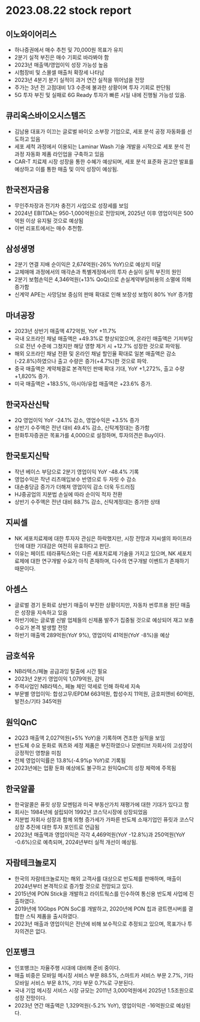 # 2023.08.22 stock report
## 이노와이어리스
- 하나증권에서 매수 추천 및 70,000원 목표가 유지
- 2분기 실적 부진은 매수 기회로 바라봐야 함
- 2023년 매출액/영업이익 성장 가능성 높음
- 시험장비 및 스몰셀 매출처 확장세 나타남
- 2023년 4분기 분기 실적이 과거 연간 실적을 뛰어넘을 전망
- 주가는 3년 전 고점대비 1/3 수준에 불과한 상황이며 투자 기회로 판단됨
- 5G 투자 부진 및 실패로 6G Ready 투자가 빠른 시일 내에 진행될 가능성 있음.
## 큐리옥스바이오시스템즈
- 김남용 대표가 이끄는 글로벌 바이오 소부장 기업으로, 세포 분석 공정 자동화를 선도하고 있음
- 세포 세척 과정에서 이용되는 Laminar Wash 기술 개발을 시작으로 세포 분석 전 과정 자동화 제품 라인업을 구축하고 있음
- CAR-T 치료제 시장 성장을 통한 수혜가 예상되며, 세포 분석 표준화 권고안 발표를 예상하고 이를 통한 매출 및 이익 성장이 예상됨.
## 한국전자금융
- 무인주차장과 전기차 충전기 사업으로 성장세를 보임
- 2024년 EBITDA는 950-1,000억원으로 전망되며, 2025년 이후 영업이익은 500억원 이상 유지될 것으로 예상됨
- 이번 리포트에서는 매수 추천함.
## 삼성생명
- 2분기 연결 지배 순이익은 2,674억원(-26% YoY)으로 예상치 미달
- 교체매매 과정에서의 매각손과 특별계정에서의 투자 손실이 실적 부진의 원인
- 2분기 보험손익은 4,346억원(+13% QoQ)으로 손실계약부담비용의 소멸에 의해 증가함
- 신계약 APE는 사망담보 중심의 판매 확대로 인해 보장성 보험이 80% YoY 증가함
## 마녀공장
- 2023년 상반기 매출액 472억원, YoY +11.7%
- 국내 오프라인 채널 매출액은 +49.3%로 향상되었으며, 온라인 매출액은 기저부담으로 전년 수준에 그쳤지만 해당 영향 제거 시 +12.7% 성장한 것으로 파악됨.
- 해외 오프라인 채널 전환 및 온라인 채널 할인율 확대로 일본 매출액은 감소(-22.8%)하였으나 출고 수량은 증가(+4.7%)한 것으로 파악.
- 중국 매출액은 계약체결로 본격적인 판매 확대 기대, YoY +1,272%, 출고 수량 +1,820% 증가.
- 미국 매출액은 +183.5%, 아시아/유럽 매출액은 +23.6% 증가.
## 한국자산신탁
- 2Q 영업이익 YoY -24.1% 감소, 영업수익은 +3.5% 증가
- 상반기 수주액은 전년 대비 49.4% 감소, 신탁계정대는 증가함
- 한화투자증권은 목표가를 4,000으로 설정하며, 투자의견은 Buy이다.
## 한국토지신탁
- 작년 베이스 부담으로 2분기 영업이익 YoY -48.4% 기록
- 영업수익은 작년 리츠매입보수 반영으로 두 자릿 수 감소
- 대손충당금 증가가 더해져 영업이익 감소 더욱 두드러짐
- HJ중공업의 지분법 손실에 따라 순이익 적자 전환
- 상반기 수주액은 전년 대비 88.7% 감소, 신탁계정대는 증가한 상태
## 지씨셀
- NK 세포치료제에 대한 투자자 관심은 하락했지만, 시장 전망과 지씨셀의 파이프라인에 대한 기대감은 여전히 유효하다고 판단.
- 이유는 페이트 테라퓨틱스와는 다른 세포치료제 기술을 가지고 있으며, NK 세포치료제에 대한 연구개발 수요가 아직 존재하며, 다수의 연구개발 이벤트가 존재하기 때문이다.
## 아셈스
- 글로벌 경기 둔화로 상반기 매출이 부진한 상황이지만, 자동차 썬루프용 원단 매출은 성장을 지속하고 있음
- 하반기에는 글로벌 신발 업체들의 신제품 발주가 집중될 것으로 예상되어 재고 보충 수요가 본격 발생할 전망
- 하반기 매출액 289억원(YoY 9%), 영업이익 41억원(YoY -8%)을 예상
## 금호석유
- NB라텍스/페놀 공급과잉 탈출에 시간 필요
- 2023년 2분기 영업이익 1,079억원, 감익
- 주력사업인 NB라텍스, 페놀 체인 약세로 인해 하락세 지속 
- 부문별 영업이익: 합성고무/EPDM 663억원, 합성수지 11억원, 금호피앤비 60억원, 발전소/기타 345억원
## 원익QnC
- 2Q23 매출액 2,027억원(+5% YoY)을 기록하며 견조한 실적을 보임
- 반도체 수요 둔화로 쿼츠와 세정 제품은 부진하였으나 모멘티브 자회사의 고성장이 긍정적인 영향을 미침
- 전체 영업이익률은 13.8%(-4.9%p YoY)로 기록됨
- 2023년에는 업황 둔화 예상에도 불구하고 원익QnC의 성장 체력에 주목됨
## 한국알콜
- 한국알콜은 퓨릿 상장 모멘텀과 미국 부동산가치 재평가에 대한 기대가 있다고 함
- 회사는 1984년에 설립되어 1992년 코스닥시장에 상장되었음
- 지분법 자회사 성장과 함께 외형 증가세가 가파른 반도체 소재기업인 퓨릿과 코스닥 상장 추진에 대한 투자 포인트로 언급됨
- 2023년 매출액과 영업이익은 각각 4,469억원(YoY -12.8%)과 250억원(YoY -0.6%)으로 예측되며, 2024년부터 실적 개선이 예상됨.
## 자람테크놀로지
- 한국의 자람테크놀로지는 해외 고객사를 대상으로 반도체를 판매하며, 매출이 2024년부터 본격적으로 증가할 것으로 전망되고 있다.
- 2015년에 PON Stick을 개발하고 라이트웍스를 인수하여 통신용 반도체 사업에 진출하였다.
- 2019년에 10Gbps PON SoC를 개발하고, 2020년에 PON 칩과 광트랜시버를 결합한 스틱 제품을 출시하였다.
- 2023년 매출과 영업이익은 전년에 비해 보수적으로 추정되고 있으며, 목표가나 투자의견은 없다.
## 인포뱅크
- 인포뱅크는 자율주행 시대에 대비해 준비 중이다.
- 매출 비중은 모바일 메시징 서비스 부문 88.5%, 스마트카 서비스 부문 2.7%, 기타 모바일 서비스 부문 8.1%, 기타 부문 0.7%로 구분된다.
- 국내 기업 메시징 서비스 시장 규모는 2011년 3,000억원에서 2025년 1.5조원으로 성장 전망이다.
- 2023년 연간 매출액은 1,329억원(-5.2% YoY), 영업이익은 -16억원으로 예상된다.
